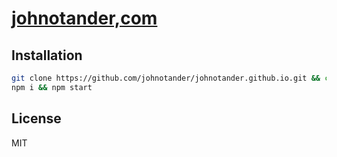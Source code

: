 # [johnotander,com](http://www.johnotander.com)

## Installation

```sh
git clone https://github.com/johnotander/johnotander.github.io.git && cd johnotander.github.io
npm i && npm start
```

## License

MIT

